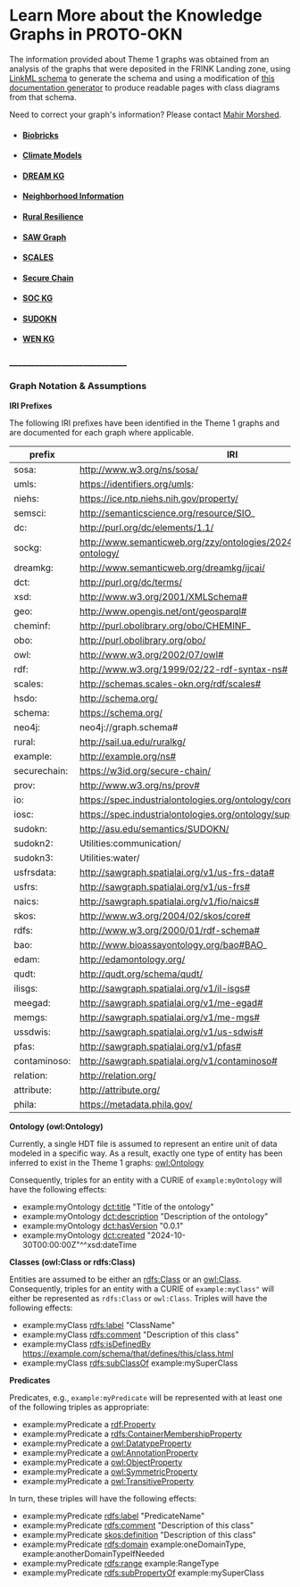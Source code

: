 # Learn More about the Knowledge Graphs in PROTO-OKN

The information provided about Theme 1 graphs was obtained from an analysis of the graphs that were deposited in the FRINK Landing zone, using [LinkML schema](https://linkml.io/linkml/schemas/index.html) to generate the schema and using a modification of [this documentation generator](https://linkml.io/linkml/generators/markdown.html) to produce readable pages with class diagrams from that schema.

Need to correct your graph's information? Please contact [Mahir Morshed](mailto:mmorshed@scripps.edu).

- #### [Biobricks](biobricks-ice-kg.md)

- #### [Climate Models](climate-kg.md)

- #### [DREAM KG](dream-kg.md)

- #### [Neighborhood Information](neighborhood-kg.md)

- #### [Rural Resilience](rural-kg.md)

- #### [SAW Graph](sawgraph-kg.md)

- #### [SCALES](scales-kg.md)

- #### [Secure Chain](secure-chain-kg.md)

- #### [SOC KG](soc-kg.md)

- #### [SUDOKN](sudokn-kg.md)

- #### [WEN KG](wen-kg.md)

### ___________________________

### Graph Notation & Assumptions

**IRI Prefixes**

The following IRI prefixes have been identified in the Theme 1 graphs and are documented for each graph where applicable.

| prefix | IRI | 
| --- | --- | 
| sosa: | http://www.w3.org/ns/sosa/ |  
| umls: | https://identifiers.org/umls: |  
| niehs: | https://ice.ntp.niehs.nih.gov/property/ |  
| semsci: | http://semanticscience.org/resource/SIO_ |  
| dc: | http://purl.org/dc/elements/1.1/ |  
| sockg: | http://www.semanticweb.org/zzy/ontologies/2024/0/soil-carbon-ontology/ | 
| dreamkg: | http://www.semanticweb.org/dreamkg/ijcai/ | 
| dct: | http://purl.org/dc/terms/ |  
| xsd: | http://www.w3.org/2001/XMLSchema# |  
| geo: | http://www.opengis.net/ont/geosparql# |  
| cheminf: | http://purl.obolibrary.org/obo/CHEMINF_ |  
| obo: | http://purl.obolibrary.org/obo/ |  
| owl: | http://www.w3.org/2002/07/owl# |  
| rdf: | http://www.w3.org/1999/02/22-rdf-syntax-ns# |  
| scales: | http://schemas.scales-okn.org/rdf/scales# | 
| hsdo: | http://schema.org/ | 
| schema: | https://schema.org/ |  
| neo4j: | neo4j://graph.schema# |
| rural: | http://sail.ua.edu/ruralkg/ | 
| example: | http://example.org/ns# | 
| securechain: | https://w3id.org/secure-chain/ | 
| prov: | http://www.w3.org/ns/prov# | 
| io: | https://spec.industrialontologies.org/ontology/core/Core/ |  
| iosc: | https://spec.industrialontologies.org/ontology/supplychain/SupplyChain/ |  
| sudokn: | http://asu.edu/semantics/SUDOKN/ | 
| sudokn2: | Utilities:communication/ | 
| sudokn3: | Utilities:water/ | 
| usfrsdata: | http://sawgraph.spatialai.org/v1/us-frs-data# | 
| usfrs: | http://sawgraph.spatialai.org/v1/us-frs# | 
| naics: | http://sawgraph.spatialai.org/v1/fio/naics# | 
| skos: | http://www.w3.org/2004/02/skos/core# |  
| rdfs: | http://www.w3.org/2000/01/rdf-schema# |  
| bao: | http://www.bioassayontology.org/bao#BAO_ |  
| edam: | http://edamontology.org/ | 
| qudt: | http://qudt.org/schema/qudt/ |  
| ilisgs: | http://sawgraph.spatialai.org/v1/il-isgs# | 
| meegad: | http://sawgraph.spatialai.org/v1/me-egad# | 
| memgs: | http://sawgraph.spatialai.org/v1/me-mgs# | 
| ussdwis: | http://sawgraph.spatialai.org/v1/us-sdwis# | 
| pfas: | http://sawgraph.spatialai.org/v1/pfas# | 
| contaminoso: | http://sawgraph.spatialai.org/v1/contaminoso# |  
| relation: | http://relation.org/ | 
| attribute: | http://attribute.org/ | 
| phila: | https://metadata.phila.gov/ |  


**Ontology (owl:Ontology)**

Currently, a single HDT file is assumed to represent an entire unit of data modeled in a specific way. As a result, exactly one type of entity has been inferred to exist in the Theme 1 graphs: [owl:Ontology]( http://www.w3.org/2002/07/owl#Ontology) 

Consequently, triples for an entity with a CURIE of `example:myOntology` will have the following effects:

- example:myOntology [dct:title](http://purl.org/dc/terms/title) "Title of the ontology"
- example:myOntology [dct:description](http://purl.org/dc/terms/description) "Description of the ontology"
- example:myOntology [dct:hasVersion](http://purl.org/dc/terms/title) "0.0.1"
- example:myOntology [dct:created](http://purl.org/dc/terms/created) "2024-10-30T00:00:00Z"^^xsd:dateTime

**Classes (owl:Class or rdfs:Class)**

Entities are assumed to be either an [rdfs:Class](http://www.w3.org/2000/01/rdf-schema#Class) or an [owl:Class](http://www.w3.org/2002/07/owl#Class). Consequently, triples for an entity with a CURIE of `example:myClass"` will either be represented as `rdfs:Class` or `owl:Class`. Triples will have the following effects:

- example:myClass [rdfs:label](http://www.w3.org/2000/01/rdf-schema#label) "ClassName"
- example:myClass [rdfs:comment](http://www.w3.org/2000/01/rdf-schema#comment) "Description of this class"
- example:myClass [rdfs:isDefinedBy](http://www.w3.org/2000/01/rdf-schema#isDefinedBy) <https://example.com/schema/that/defines/this/class.html>
- example:myClass [rdfs:subClassOf](http://www.w3.org/2000/01/rdf-schema#subClassOf) example:mySuperClass

**Predicates**

Predicates, e.g., `example:myPredicate` will be represented with at least one of the following triples as appropriate:

- example:myPredicate a [rdf:Property](http://www.w3.org/1999/02/22-rdf-syntax-ns#Property)
- example:myPredicate a [rdfs:ContainerMembershipProperty](http://www.w3.org/2000/01/rdf-schema#ContainerMembershipProperty)
- example:myPredicate a [owl:DatatypeProperty](http://www.w3.org/2002/07/owl#DatatypeProperty)
- example:myPredicate a [owl:AnnotationProperty](http://www.w3.org/2002/07/owl#AnnotationProperty)
- example:myPredicate a [owl:ObjectProperty](http://www.w3.org/2002/07/owl#ObjectProperty)
- example:myPredicate a [owl:SymmetricProperty](http://www.w3.org/2002/07/owl#SymmetricProperty)
- example:myPredicate a [owl:TransitiveProperty](http://www.w3.org/2002/07/owl#TransitiveProperty)

In turn, these triples will have the following effects:

- example:myPredicate [rdfs:label](http://www.w3.org/2000/01/rdf-schema#label) "PredicateName"
- example:myPredicate [rdfs:comment](http://www.w3.org/2000/01/rdf-schema#comment) "Description of this class"
- example:myPredicate [skos:definition](http://www.w3.org/2004/02/skos/core#definition) "Description of this class"
- example:myPredicate [rdfs:domain](http://www.w3.org/2000/01/rdf-schema#domain) example:oneDomainType, example:anotherDomainTypeIfNeeded
- example:myPredicate [rdfs:range](http://www.w3.org/2000/01/rdf-schema#range) example:RangeType
- example:myPredicate [rdfs:subPropertyOf](http://www.w3.org/2000/01/rdf-schema#subPropertyOf) example:mySuperClass
